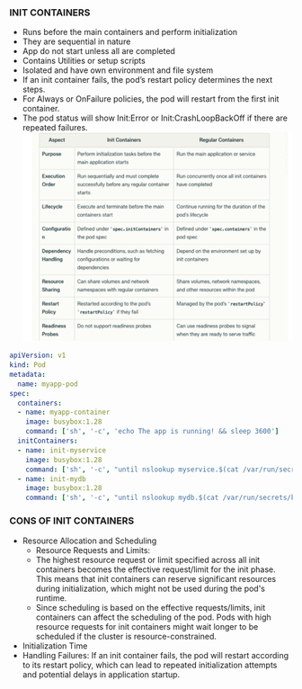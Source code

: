 ### INIT CONTAINERS
- Runs before the main containers and perform initialization
- They are sequential in nature 
- App do not start unless all are completed
- Contains Utilities or setup scripts
- Isolated and have own environment and file system
- If an init container fails, the pod’s restart policy determines the next steps. 
- For Always or OnFailure policies, the pod will restart from the first init container.
- The pod status will show Init:Error or Init:CrashLoopBackOff if there are repeated failures.
![alt text](image.png)
``` yaml
apiVersion: v1
kind: Pod
metadata:
  name: myapp-pod
spec:
  containers:
  - name: myapp-container
    image: busybox:1.28
    command: ['sh', '-c', 'echo The app is running! && sleep 3600']
  initContainers:
  - name: init-myservice
    image: busybox:1.28
    command: ['sh', '-c', "until nslookup myservice.$(cat /var/run/secrets/kubernetes.io/serviceaccount/namespace).svc.cluster.local; do echo waiting for myservice; sleep 2; done"]
  - name: init-mydb
    image: busybox:1.28
    command: ['sh', '-c', "until nslookup mydb.$(cat /var/run/secrets/kubernetes.io/serviceaccount/namespace).svc.cluster.local; do echo waiting for mydb; sleep 2; done"]

```
### CONS OF INIT CONTAINERS
- Resource Allocation and Scheduling
    - Resource Requests and Limits:
    - The highest resource request or limit specified across all init containers becomes the effective request/limit for the init phase. This means that init containers can reserve significant resources during initialization, which might not be used during the pod's runtime.
    - Since scheduling is based on the effective requests/limits, init containers can affect the scheduling of the pod. Pods with high resource requests for init containers might wait longer to be scheduled if the cluster is resource-constrained.
- Initialization Time
- Handling Failures: If an init container fails, the pod will restart according to its restart policy, which can lead to repeated initialization attempts and potential delays in application startup.

